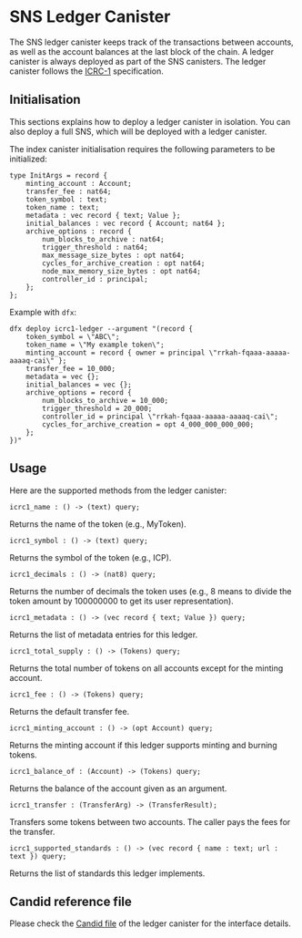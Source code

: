 # SNS Ledger Canister

The SNS ledger canister keeps track of the transactions between accounts,
as well as the account balances at the last block of the chain.
A ledger canister is always deployed as part of the SNS canisters. 
The ledger canister follows the [ICRC-1](https://github.com/dfinity/ICRC-1) specification.

## Initialisation

This sections explains how to deploy a ledger canister in isolation.
You can also deploy a full SNS, which will be deployed with a ledger canister.

The index canister initialisation requires the following parameters to be initialized:

```
type InitArgs = record {
    minting_account : Account;
    transfer_fee : nat64;
    token_symbol : text;
    token_name : text;
    metadata : vec record { text; Value };
    initial_balances : vec record { Account; nat64 };
    archive_options : record {
        num_blocks_to_archive : nat64;
        trigger_threshold : nat64;
        max_message_size_bytes : opt nat64;
        cycles_for_archive_creation : opt nat64;
        node_max_memory_size_bytes : opt nat64;
        controller_id : principal;
    };
};
```

Example with `dfx`:

```shell
dfx deploy icrc1-ledger --argument "(record {
    token_symbol = \"ABC\";
    token_name = \"My example token\";
    minting_account = record { owner = principal \"rrkah-fqaaa-aaaaa-aaaaq-cai\" };
    transfer_fee = 10_000;
    metadata = vec {};
    initial_balances = vec {};
    archive_options = record {
        num_blocks_to_archive = 10_000;
        trigger_threshold = 20_000;
        controller_id = principal \"rrkah-fqaaa-aaaaa-aaaaq-cai\";
        cycles_for_archive_creation = opt 4_000_000_000_000;
    };
})"
```

## Usage

Here are the supported methods from the ledger canister:

```
icrc1_name : () -> (text) query;
```
Returns the name of the token (e.g., MyToken).

```
icrc1_symbol : () -> (text) query;
```
Returns the symbol of the token (e.g., ICP).

```
icrc1_decimals : () -> (nat8) query;
```
Returns the number of decimals the token uses (e.g., 8 means to divide the token amount by 100000000 to get its user representation).

```
icrc1_metadata : () -> (vec record { text; Value }) query;
```
Returns the list of metadata entries for this ledger. 

```
icrc1_total_supply : () -> (Tokens) query;
```
Returns the total number of tokens on all accounts except for the minting account.

```
icrc1_fee : () -> (Tokens) query;
```
Returns the default transfer fee.

```
icrc1_minting_account : () -> (opt Account) query;
```
Returns the minting account if this ledger supports minting and burning tokens.

```
icrc1_balance_of : (Account) -> (Tokens) query;
```
Returns the balance of the account given as an argument.

```
icrc1_transfer : (TransferArg) -> (TransferResult);
```
Transfers some tokens between two accounts. The caller pays the fees for the transfer.

```
icrc1_supported_standards : () -> (vec record { name : text; url : text }) query;
```
Returns the list of standards this ledger implements.

## Candid reference file

Please check the [Candid file](https://gitlab.com/dfinity-lab/public/ic/-/blob/master/rs/rosetta-api/icrc1/ledger/icrc1.did) of the ledger canister for the interface details.


